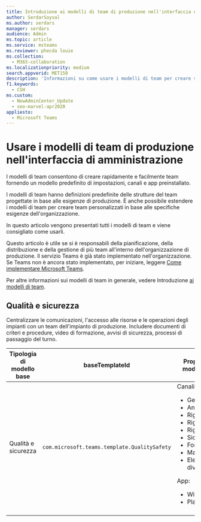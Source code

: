 ```yaml
---
title: Introduzione ai modelli di team di produzione nell'interfaccia di amministrazione
author: SerdarSoysal
ms.author: serdars
manager: serdars
audience: Admin
ms.topic: article
ms.service: msteams
ms.reviewer: phecda louie
ms.collection:
  - M365-collaboration
ms.localizationpriority: medium
search.appverid: MET150
description: 'Informazioni su come usare i modelli di team per creare strutture del team progettate per le esigenze di produzione, fornendo impostazioni predefinite, canali e app preinstallato tramite l''interfaccia di amministrazione.'
f1.keywords:
  - CSH
ms.custom:
  - NewAdminCenter_Update
  - seo-marvel-apr2020
appliesto:
  - Microsoft Teams
---
```


# <a name="use-manufacturing-team-templates-in-the-admin-center"></a>Usare i modelli di team di produzione nell'interfaccia di amministrazione

I modelli di team consentono di creare rapidamente e facilmente team fornendo un modello predefinito di impostazioni, canali e app preinstallato.

I modelli di team hanno definizioni predefinite delle strutture del team progettate in base alle esigenze di produzione. È anche possibile estendere i modelli di team per creare team personalizzati in base alle specifiche esigenze dell'organizzazione.

In questo articolo vengono presentati tutti i modelli di team e viene consigliato come usarli.

Questo articolo è utile se si è responsabili della pianificazione, della distribuzione e della gestione di più team all'interno dell'organizzazione di produzione. Il servizio Teams è già stato implementato nell'organizzazione. Se Teams non è ancora stato implementato, per iniziare, leggere [Come implementare Microsoft Teams](./deploy-overview.md).

Per altre informazioni sui modelli di team in generale, vedere Introduzione [ai modelli di team](get-started-with-teams-templates-in-the-admin-console.md).

## <a name="quality-and-safety"></a>Qualità e sicurezza

Centralizzare le comunicazioni, l'accesso alle risorse e le operazioni degli impianti con un team dell'impianto di produzione. Includere documenti di criteri e procedure, video di formazione, avvisi di sicurezza, processi di passaggio del turno.

| Tipologia di modello base|baseTemplateId| Proprietà del modello base |
| ------------------|-- |----------------------------------------------------- |
|Qualità e sicurezza|`com.microsoft.teams.template.QualitySafety` |Canali: <ul><li>Generale<li>Annunci</li><li>Riga 1</li><li>Riga 2</li><li>Riga 3</li><li>Sicurezza</li><li>Formazione</li><li>Manutenzione</li><li>Elementi divertenti</li></ul> App: <ul><li>Wiki</li><li>Planner</li></ul>|
||||